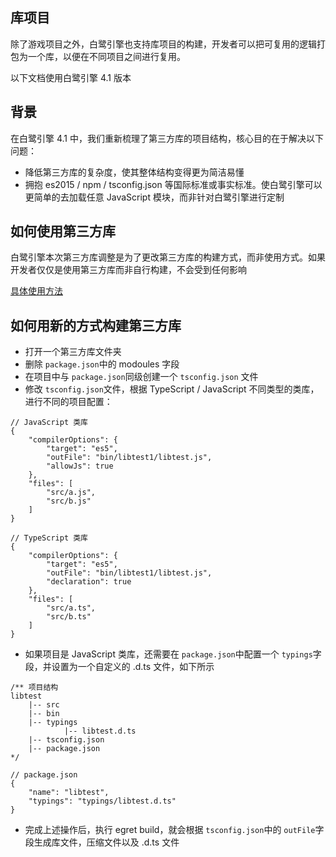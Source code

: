 ## 库项目

除了游戏项目之外，白鹭引擎也支持库项目的构建，开发者可以把可复用的逻辑打包为一个库，以便在不同项目之间进行复用。

以下文档使用白鹭引擎 4.1 版本

## 背景



在白鹭引擎 4.1 中，我们重新梳理了第三方库的项目结构，核心目的在于解决以下问题：

* 降低第三方库的复杂度，使其整体结构变得更为简洁易懂
* 拥抱 es2015 / npm / tsconfig.json 等国际标准或事实标准。使白鹭引擎可以更简单的去加载任意 JavaScript 模块，而非针对白鹭引擎进行定制

## 如何使用第三方库

白鹭引擎本次第三方库调整是为了更改第三方库的构建方式，而非使用方式。如果开发者仅仅是使用第三方库而非自行构建，不会受到任何影响

[具体使用方法](http://developer.egret.com/cn/github/egret-docs/extension/threes/instructions/index.html)

## 如何用新的方式构建第三方库

* 打开一个第三方库文件夹
* 删除 ```package.json```中的 modoules 字段
* 在项目中与 ```package.json```同级创建一个 ```tsconfig.json``` 文件
* 修改 ```tsconfig.json```文件，根据 TypeScript / JavaScript 不同类型的类库，进行不同的项目配置：

```
// JavaScript 类库
{
    "compilerOptions": {
        "target": "es5",
        "outFile": "bin/libtest1/libtest.js",
        "allowJs": true
    },
    "files": [
        "src/a.js",
        "src/b.js"
    ]
}
```

```
// TypeScript 类库
{
    "compilerOptions": {
        "target": "es5",
        "outFile": "bin/libtest1/libtest.js",
        "declaration": true
    },
    "files": [
        "src/a.ts",
        "src/b.ts"
    ]
}
```

* 如果项目是 JavaScript 类库，还需要在 ```package.json```中配置一个 ```typings```字段，并设置为一个自定义的 .d.ts 文件，如下所示


```
/** 项目结构
libtest
    |-- src
    |-- bin
    |-- typings
            |-- libtest.d.ts
    |-- tsconfig.json
    |-- package.json 
*/

// package.json
{
    "name": "libtest",
    "typings": "typings/libtest.d.ts"
}
```

* 完成上述操作后，执行 egret build，就会根据 ```tsconfig.json```中的 ```outFile```字段生成库文件，压缩文件以及 .d.ts 文件
